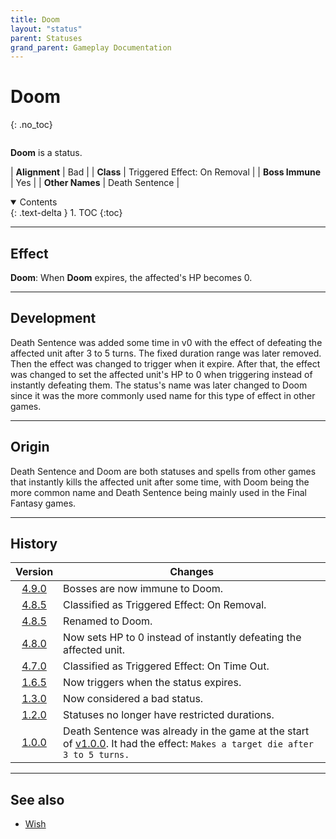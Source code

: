 ```yaml
---
title: Doom
layout: "status"
parent: Statuses
grand_parent: Gameplay Documentation
---
```


# Doom
{: .no_toc}

<div class="row">
<div class="column content" markdown="1">

**Doom** is a status.

| **Alignment** | Bad |
| **Class** | Triggered Effect: On Removal |
| **Boss Immune** | Yes |
| **Other Names** | Death Sentence |

</div>
<div class="column toc" markdown="1">
<details open markdown="block">
<summary>
Contents
</summary>
{: .text-delta }
1. TOC
{:toc}
</details>
</div>
</div> 

---

## Effect

**Doom**: When **Doom** expires, the affected's HP becomes 0.

---

## Development

Death Sentence was added some time in v0 with the effect of defeating the affected unit after 3 to 5 turns. The fixed duration range was later removed. Then the effect was changed to trigger when it expire. After that, the effect was changed to set the affected unit's HP to 0 when triggering instead of instantly defeating them. The status's name was later changed to Doom since it was the more commonly used name for this type of effect in other games.

---

## Origin

Death Sentence and Doom are both statuses and spells from other games that instantly kills the affected unit after some time, with Doom being the more common name and Death Sentence being mainly used in the Final Fantasy games.

---

## History

| Version | Changes |
| :---: | --- |
| [4.9.0](/game/changelog/v4.html#v4.9.0) | Bosses are now immune to Doom. |
| [4.8.5](/game/changelog/v4.html#v4.8.5) | Classified as Triggered Effect: On Removal. |
| [4.8.5](/game/changelog/v4.html#v4.8.5) | Renamed to Doom. |
| [4.8.0](/game/changelog/v4.html#v4.8.0) | Now sets HP to 0 instead of instantly defeating the affected unit. |
| [4.7.0](/game/changelog/v4.html#v4.7.0) | Classified as Triggered Effect: On Time Out. |
| [1.6.5](/game/changelog/v1.html#v1.6.5) | Now triggers when the status expires. |
| [1.3.0](/game/changelog/v1.html#v1.3.0) | Now considered a bad status. |
| [1.2.0](/game/changelog/v1.html#v1.2.0) | Statuses no longer have restricted durations. |
| [1.0.0](/game/changelog/v1.html#v1.0.0) | Death Sentence was already in the game at the start of [v1.0.0](/game/changelog/v1.html#v1.0.0). It had the effect: `Makes a target die after 3 to 5 turns.` |

---

## See also

- [Wish](/game/status/wish)